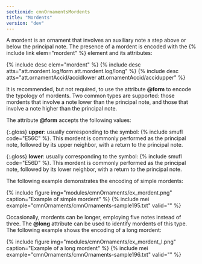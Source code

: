 ```yaml
---
sectionid: cmnOrnamentsMordents
title: "Mordents"
version: "dev"
---
```


A mordent is an ornament that involves an auxiliary note a step above or below the principal note. The presence of a mordent is encoded with the {% include link elem="mordent" %} element and its attributes:

{% include desc elem="mordent" %}
{% include desc atts="att.mordent.log/form att.mordent.log/long" %}
{% include desc atts="att.ornamentAccid/accidlower att.ornamentAccid/accidupper" %}

It is recommended, but not required, to use the attribute **@form** to encode the typology of mordents. Two common types are supported: those mordents that involve a note lower than the principal note, and those that involve a note higher than the principal note.

The attribute **@form** accepts the following values:

{:.gloss}
**upper**: usually corresponding to the symbol: {% include smufl code="E56C" %}. This mordent is commonly performed as the principal note, followed by its upper neighbor, with a return to the principal note.

{:.gloss}
**lower**: usually corresponding to the symbol: {% include smufl code="E56D" %}. This mordent is commonly performed as the principal note, followed by its lower neighbor, with a return to the principal note.

The following example demonstrates the encoding of simple mordents:

{% include figure img="modules/cmnOrnaments/ex_mordent.png" caption="Example of simple mordent" %}
{% include mei example="cmnOrnaments/cmnOrnaments-sample195.txt" valid="" %}

Occasionally, mordents can be longer, employing five notes instead of three. The **@long** attribute can be used to identify mordents of this type. The following example shows the encoding of a long mordent:

{% include figure img="modules/cmnOrnaments/ex_mordent_l.png" caption="Example of a long mordent" %}
{% include mei example="cmnOrnaments/cmnOrnaments-sample196.txt" valid="" %}
